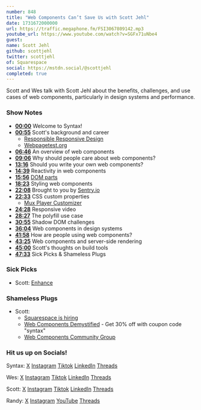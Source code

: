```yaml
---
number: 848
title: "Web Components Can’t Save Us with Scott Jehl"
date: 1731672000000
url: https://traffic.megaphone.fm/FSI3067809142.mp3
youtube_url: https://www.youtube.com/watch?v=SGFx71uNbe4
guest: 
name: Scott Jehl
github: scottjehl
twitter: scottjehl
of: Squarespace
social: https://mstdn.social/@scottjehl
completed: true
---
```


Scott and Wes talk with Scott Jehl about the benefits, challenges, and use cases of web components, particularly in design systems and performance.

### Show Notes

* **[00:00](#t=00:00)** Welcome to Syntax!
* **[00:55](#t=00:55)** Scott's background and career
  * [Responsible Responsive Design](https://abookapart.com/products/responsible-responsive-design)
  * [Webpagetest.org](https://www.webpagetest.org/)
* **[06:46](#t=06:46)** An overview of web components
* **[09:06](#t=09:06)** Why should people care about web components?
* **[13:16](#t=13:16)** Should you write your own web components?
* **[14:39](#t=14:39)** Reactivity in web components
* **[15:56](#t=15:56)** [DOM parts](https://github.com/WICG/webcomponents/blob/gh-pages/proposals/DOM-Parts.md)
* **[18:23](#t=18:23)** Styling web components
* **[22:08](#t=22:08)** Brought to you by [Sentry.io](https://sentry.io)
* **[22:33](#t=22:33)** CSS custom properties
  * [Mux Player Customizer](https://player.style/)
* **[24:28](#t=24:28)** Responsive video
* **[28:27](#t=28:27)** The polyfill use case
* **[30:55](#t=30:55)** Shadow DOM challenges
* **[36:04](#t=36:04)** Web components in design systems
* **[41:58](#t=41:58)** How are people using web components?
* **[43:25](#t=43:25)** Web components and server-side rendering
* **[45:00](#t=45:00)** Scott's thoughts on build tools
* **[47:33](#t=47:33)** Sick Picks & Shameless Plugs

### Sick Picks

- Scott: [Enhance](https://enhance.dev/)

### Shameless Plugs

- Scott: 
  * [Squarespace is hiring](https://www.squarespace.com/about/careers)
  * [Web Components Demystified](https://scottjehl.com/learn/webcomponentsdemystified/) - Get 30% off with coupon code "syntax"
  * [Web Components Community Group](https://github.com/w3c/webcomponents-cg)

### Hit us up on Socials!

Syntax: [X](https://twitter.com/syntaxfm) [Instagram](https://www.instagram.com/syntax_fm/) [Tiktok](https://www.tiktok.com/@syntaxfm) [LinkedIn](https://www.linkedin.com/company/96077407/admin/feed/posts/) [Threads](https://www.threads.net/@syntax_fm)

Wes: [X](https://twitter.com/wesbos) [Instagram](https://www.instagram.com/wesbos/) [Tiktok](https://www.tiktok.com/@wesbos) [LinkedIn](https://www.linkedin.com/in/wesbos/) [Threads](https://www.threads.net/@wesbos)

Scott: [X](https://twitter.com/stolinski) [Instagram](https://www.instagram.com/stolinski/) [Tiktok](https://www.tiktok.com/@stolinski) [LinkedIn](https://www.linkedin.com/in/stolinski/) [Threads](https://www.threads.net/@stolinski)

Randy: [X](https://twitter.com/randyrektor) [Instagram](https://www.instagram.com/randyrektor/) [YouTube](https://www.youtube.com/@randyrektor) [Threads](https://www.threads.net/@randyrektor)